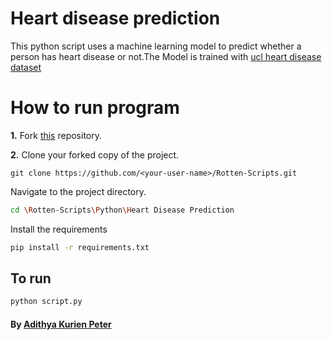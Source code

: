 # Heart disease prediction
This python script uses a machine learning model to predict whether a person has heart disease or not.The Model is trained with [ucl heart disease dataset](https://archive.ics.uci.edu/ml/datasets/heart+disease)

# How to run program
**1.**  Fork [this](https://github.com/HarshCasper/Rotten-Scripts) repository.

**2.**  Clone your forked copy of the project.
```
git clone https://github.com/<your-user-name>/Rotten-Scripts.git
```
Navigate to the project directory.
```bash
cd \Rotten-Scripts\Python\Heart Disease Prediction
```
Install the requirements 
```bash
pip install -r requirements.txt
```
## To run
```bash
python script.py
```
#### By [Adithya Kurien Peter]("https://github.com/aaadddiii")
